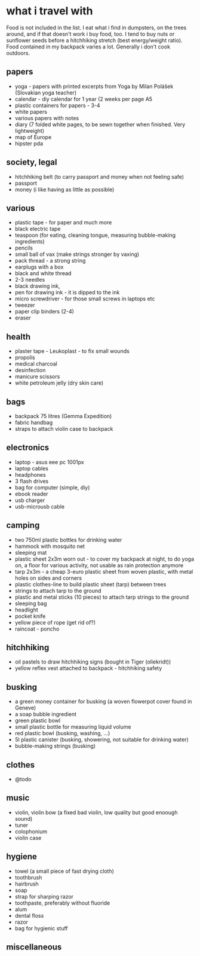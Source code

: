 # what i travel with

Food is not included in the list. I eat what i find in dumpsters, on the trees around, and if that doesn't work i buy food, too. I tend to buy nuts or sunflower seeds before a hitchhiking stretch (best energy/weight ratio). Food contained in my backpack varies a lot. Generally i don't cook outdoors.

## papers
- yoga - papers with printed excerpts from Yoga by Milan Polášek (Slovakian yoga teacher)
- calendar - diy calendar for 1 year (2 weeks per page A5
- plastic containers for papers - 3-4
- white papers
- various papers with notes
- diary (7 folded white pages, to be sewn together when finished. Very lightweight)
- map of Europe
- hipster pda

## society, legal
- hitchhiking belt (to carry passport and money when not feeling safe)
- passport
- money (i like having as little as possible)

## various
- plastic tape - for paper and much more
- black electric tape
- teaspoon (for eating, cleaning tongue, measuring bubble-making ingredients)
- pencils
- small ball of vax (make strings stronger by vaxing)
- pack thread - a strong string
- earplugs with a box
- black and white thread
- 2-3 needles
- black drawing ink,
- pen for drawing ink - it is dipped to the ink
- micro screwdriver - for those small screws in laptops etc
- tweezer
- paper clip binders (2-4)
- eraser

## health
- plaster tape - Leukoplast - to fix small wounds
- propolis
- medical charcoal
- desinfection
- manicure scissors
- white petroleum jelly (dry skin care)

## bags
- backpack 75 litres (Gemma Expedition)
- fabric handbag
- straps to attach violin case to backpack

## electronics
- laptop - asus eee pc 1001px
- laptop cables
- headphones
- 3 flash drives
- bag for computer (simple, diy)
- ebook reader
- usb charger
- usb-microusb cable

## camping
- two 750ml plastic bottles for drinking water
- hammock with mosquito net
- sleeping mat
- plastic sheet 2x3m worn out - to cover my backpack at night, to do yoga on, a floor for various activity, not usable as rain protection anymore
- tarp 2x3m - a cheap 3-euro plastic sheet from woven plastic, with metal holes on sides and corners
- plastic clothes-line to build plastic sheet (tarp) between trees
- strings to attach tarp to the ground
- plastic and metal sticks (10 pieces) to attach tarp strings to the ground
- sleeping bag
- headlight
- pocket knife
- yellow piece of rope (get rid of?)
- raincoat - poncho

## hitchhiking
- oil pastels to draw hitchhiking signs (bought in Tiger (oliekridt))
- yellow reflex vest attached to backpack - hitchhiking safety

## busking
- a green money container for busking (a woven flowerpot cover found in Geneve)
- a soap bubble ingredient
- green plastic bowl
- small plastic bottle for measuring liquid volume
- red plastic bowl (busking, washing, ...)
- 5l plastic canister (busking, showering, not suitable for drinking water)
- bubble-making strings (busking)

## clothes
- @todo

## music
- violin, violin bow (a fixed bad violin, low quality but good enoough sound)
- tuner
- colophonium
- violin case

## hygiene
- towel (a small piece of fast drying cloth)
- toothbrush
- hairbrush
- soap
- strap for sharping razor
- toothpaste, preferably without fluoride
- alum
- dental floss
- razor
- bag for hygienic stuff

## miscellaneous
